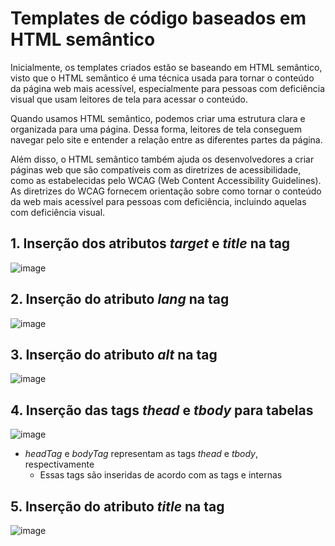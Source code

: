# Templates de código baseados em HTML semântico
Inicialmente, os templates criados estão se baseando em HTML semântico, visto que o HTML semântico é uma técnica usada para tornar o conteúdo da página web mais acessível, especialmente para pessoas com deficiência visual que usam leitores de tela para acessar o conteúdo.

Quando usamos HTML semântico, podemos criar uma estrutura clara e organizada para uma página. Dessa forma, leitores de tela conseguem navegar pelo site e entender a relação entre as diferentes partes da página.

Além disso, o HTML semântico também ajuda os desenvolvedores a criar páginas web que são compatíveis com as diretrizes de acessibilidade, como as estabelecidas pelo WCAG (Web Content Accessibility Guidelines). As diretrizes do WCAG fornecem orientação sobre como tornar o conteúdo da web mais acessível para pessoas com deficiência, incluindo aquelas com deficiência visual.

## 1. Inserção dos atributos _target_ e _title_ na tag _<a>_
![image](https://github.com/easy-software-ufal/a11y-refactoring/assets/36773331/5788681a-0d8a-47cb-8bbf-267a5f7411b9)

## 2. Inserção do atributo _lang_ na tag _<html>_
![image](https://github.com/easy-software-ufal/a11y-refactoring/assets/36773331/710f342d-1d51-484a-ac23-335b75113510)

## 3. Inserção do atributo _alt_ na tag _<img>_
![image](https://github.com/easy-software-ufal/a11y-refactoring/assets/36773331/0e30a2ac-e45c-41cf-b22b-a54285e9fceb)

## 4. Inserção das tags _thead_ e _tbody_ para tabelas
![image](https://github.com/easy-software-ufal/a11y-refactoring/assets/36773331/8674ef7c-9e26-40c4-979a-86cbb68e5165)
- _headTag_ e _bodyTag_ representam as tags _thead_ e _tbody_, respectivamente
  - Essas tags são inseridas de acordo com as tags _<th>_ e _<td>_ internas

## 5. Inserção do atributo _title_ na tag
![image](https://github.com/easy-software-ufal/a11y-refactoring/assets/36773331/ceb1a4cc-c3bb-46b5-9141-8672551d333f)

